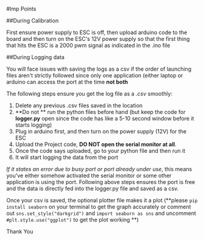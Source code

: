 #Imp Points

##During Calibration

First ensure power supply to ESC is off, then upload arduino code to the board and then turn on the ESC's 12V power supply so that the first thing that hits the ESC is a 2000 pwm signal as 
indicated in the .ino file

##During Logging data

You will face issues with saving the logs as a csv if the order of launching files aren't strictly followed since only one application (either laptop or arduino can access the port at the 
time **not both**

The following steps ensure you get the log file as a _.csv_ smoothly:

1. Delete any previous .csv files saved in the location
2. **Do not ** run the python files before hand (but keep the code for **logger.py** open since the code has like a 5-10 second window before it starts logging)
3. Plug in arduino first, and then turn on the power supply (12V) for the ESC
4. Upload the Project code, **DO NOT open the serial monitor at all**.
5. Once the code says uploaded, go to your python file and then run it
6. It will start logging the data from the port

_If it states an error due to busy port or port already under use_, this means you've either somehow activated the serial monitor or some other application is using the port.
Following above steps ensures the port is free and the data is directly fed into the logger.py file and saved as a csv.

Once your csv is saved, the optional plotter file makes it a plot (**please `pip install seaborn` on your terminal to get the graph accurately or comment out `sns.set_style("darkgrid")` 
and `import seaborn as sns` and uncomment `#plt.style.use("ggplot")` to get the plot working **)

Thank You
